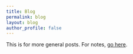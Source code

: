 ```yaml
---
title: Blog
permalink: blog
layout: blog
author_profile: false
---
```


This is for more general posts. For notes, [go here](/notes).
